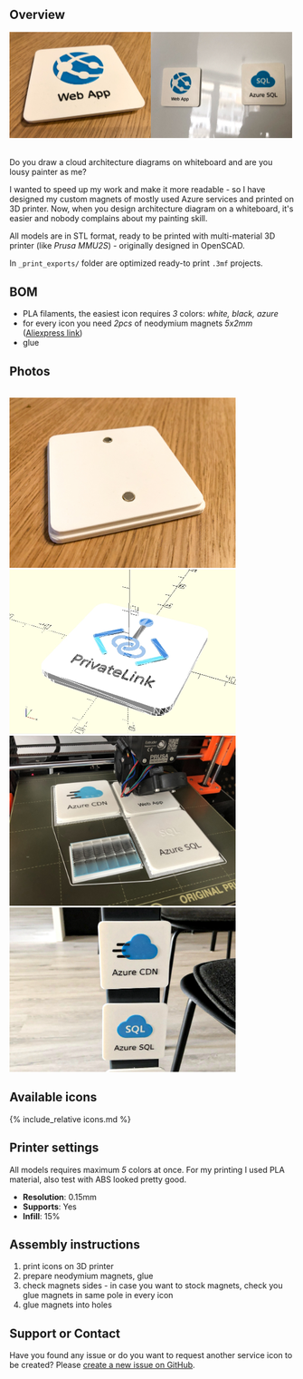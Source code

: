 <meta name="twitter:card" content="summary_large_image">
<meta name="twitter:site" content="@vjirovsky">
<meta name="twitter:creator" content="@vjirovsky">
<meta name="twitter:description" content="3D models for Azure cloud services to be printed as magnet for whiteboards">
<meta name="twitter:image" content="https://vjirovsky.github.io/cloudmagnets-az/images/usage/social.png">
<!-- Global site tag (gtag.js) - Google Analytics -->
<script async src="https://www.googletagmanager.com/gtag/js?id=G-6QMDBNF7E8"></script>
<script>
  window.dataLayer = window.dataLayer || [];
  function gtag(){dataLayer.push(arguments);}
  gtag('js', new Date());

  gtag('config', 'G-6QMDBNF7E8');
</script>

## Overview

<img src="images/usage/printing-1.jpg" width="250"/><img src="images/usage/printing-3.jpg" width="250"/><br><br>


Do you draw a cloud architecture diagrams on whiteboard and are you lousy painter as me? 

I wanted to speed up my work and make it more readable - so I have designed my custom magnets of mostly used Azure services and printed on 3D printer. Now, when you design architecture diagram on a whiteboard, it's easier and nobody complains about my painting skill.

All models are in STL format, ready to be printed with multi-material 3D printer (like *Prusa MMU2S*) - originally designed in OpenSCAD.

In `_print_exports/` folder are optimized ready-to print `.3mf` projects.

## BOM
- PLA filaments, the easiest icon requires *3* colors: *white, black, azure*
- for every icon you need *2pcs* of neodymium magnets *5x2mm* ([Aliexpress link](https://www.aliexpress.com/item/1005002226582762.html?))
- glue

## Photos 
<br>
<img src="images/usage/printing-2.jpg" width="400"/>
<img src="images/usage/printing-5.jpg" width="400"/>
<img src="images/usage/printing-4.jpg" width="400"/>
<img src="images/usage/printing-6.jpg" width="400"/>

## Available icons

{% include_relative icons.md %}

## Printer settings

All models requires maximum *5* colors at once. For my printing I used PLA material, also test with ABS looked pretty good.

- **Resolution**: 0.15mm
- **Supports**: Yes
- **Infill**: 15%

## Assembly instructions

1. print icons on 3D printer
1. prepare neodymium magnets, glue
1. check magnets sides - in case you want to stock magnets, check you glue magnets in same pole in every icon
1. glue magnets into holes


## Support or Contact

Have you found any issue or do you want to request another service icon to be created? Please [create a new issue on GitHub](https://github.com/vjirovsky/cloudmagnets-az/issues).
